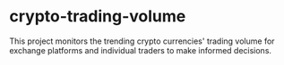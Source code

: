 # crypto-trading-volume
This project monitors the trending crypto currencies' trading volume for exchange platforms and individual traders to make informed decisions.

